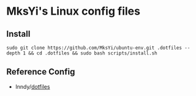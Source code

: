 # MksYi's Linux config files

## Install
`sudo git clone https://github.com/MksYi/ubuntu-env.git .dotfiles --depth 1 && cd .dotfiles && sudo bash scripts/install.sh`

## Reference Config

- Inndy/[dotfiles](https://github.com/Inndy/dotfiles)
